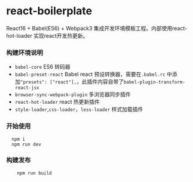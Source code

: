 # react-boilerplate

React16 + Babel(ES6) + Webpack3 集成开发环境模板工程。内部使用react-hot-loader 实现react开发热更新。

### 构建环境说明
- `babel-core` ES6 转码器
- `babel-preset-react` Babel react 预设转换器，需要在`.babel.rc` 中添加`"presets": ["react"],`，此插件内容自带了`babel-plugin-transform-react-jsx`
- `browser-sync-webpack-plugin` 多浏览器同步插件
- `react-hot-loader` react 热更新插件
- `style-loader`,`css-loader`，`less-loader` 样式加载插件


### 开始使用
```
  npm i
  npm run dev
```

### 构建发布
```
    npm run build
```
